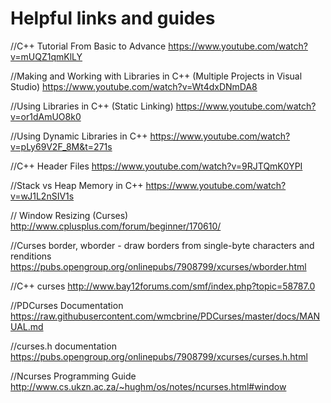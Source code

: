 # Helpful links and guides

//C++ Tutorial From Basic to Advance
https://www.youtube.com/watch?v=mUQZ1qmKlLY

//Making and Working with Libraries in C++ (Multiple Projects in Visual Studio)
https://www.youtube.com/watch?v=Wt4dxDNmDA8 

//Using Libraries in C++ (Static Linking)
https://www.youtube.com/watch?v=or1dAmUO8k0

//Using Dynamic Libraries in C++
https://www.youtube.com/watch?v=pLy69V2F_8M&t=271s

//C++ Header Files
https://www.youtube.com/watch?v=9RJTQmK0YPI

//Stack vs Heap Memory in C++
https://www.youtube.com/watch?v=wJ1L2nSIV1s

// Window Resizing (Curses)
http://www.cplusplus.com/forum/beginner/170610/

//Curses border, wborder - draw borders from single-byte characters and renditions
https://pubs.opengroup.org/onlinepubs/7908799/xcurses/wborder.html

//C++ curses
http://www.bay12forums.com/smf/index.php?topic=58787.0

//PDCurses Documentation
https://raw.githubusercontent.com/wmcbrine/PDCurses/master/docs/MANUAL.md

//curses.h documentation
https://pubs.opengroup.org/onlinepubs/7908799/xcurses/curses.h.html

//Ncurses Programming Guide
http://www.cs.ukzn.ac.za/~hughm/os/notes/ncurses.html#window
